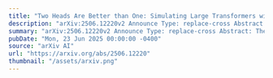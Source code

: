 ```yaml
---
title: "Two Heads Are Better than One: Simulating Large Transformers with Small Ones"
description: "arXiv:2506.12220v2 Announce Type: replace-cross Abstract: The quadratic complexity of self-attention prevents transformers from scaling effectively to long input sequences. On the other hand, modern GPUs and other specialized hardware accelerators are well-optimized for processing small input sequences in transformers during both training and inference. A natural question arises: can we take advantage of the efficiency of small transformers to deal with long input sequences? In this paper, we show that transformers with long input sequences (large transformers) can be efficiently simulated by transformers that can only take short input sequences (small transformers). Specifically, we prove that any transformer with input length $N$ can be efficiently simulated by only $O((N/M)^2)$ transformers with input length $M ll N$, and that this cannot be improved in the worst case. However, we then prove that in various natural scenarios including average-case inputs, sliding window masking and attention sinks, the optimal number $O(N/M)$ of small transformers suffice."
summary: "arXiv:2506.12220v2 Announce Type: replace-cross Abstract: The quadratic complexity of self-attention prevents transformers from scaling effectively to long input sequences. On the other hand, modern GPUs and other specialized hardware accelerators are well-optimized for processing small input sequences in transformers during both training and inference. A natural question arises: can we take advantage of the efficiency of small transformers to deal with long input sequences? In this paper, we show that transformers with long input sequences (large transformers) can be efficiently simulated by transformers that can only take short input sequences (small transformers). Specifically, we prove that any transformer with input length $N$ can be efficiently simulated by only $O((N/M)^2)$ transformers with input length $M ll N$, and that this cannot be improved in the worst case. However, we then prove that in various natural scenarios including average-case inputs, sliding window masking and attention sinks, the optimal number $O(N/M)$ of small transformers suffice."
pubDate: "Mon, 23 Jun 2025 00:00:00 -0400"
source: "arXiv AI"
url: "https://arxiv.org/abs/2506.12220"
thumbnail: "/assets/arxiv.png"
---
```


